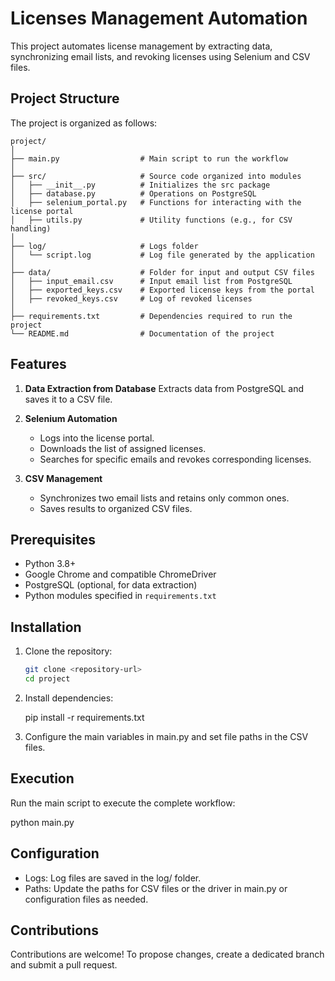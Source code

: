 # Licenses Management Automation

This project automates license management by extracting data, synchronizing email lists, and revoking licenses using Selenium and CSV files.

## Project Structure

The project is organized as follows:

```plaintext
project/
│
├── main.py                  # Main script to run the workflow
│
├── src/                     # Source code organized into modules
│   ├── __init__.py          # Initializes the src package
│   ├── database.py          # Operations on PostgreSQL
│   ├── selenium_portal.py   # Functions for interacting with the license portal
│   ├── utils.py             # Utility functions (e.g., for CSV handling)
│
├── log/                     # Logs folder
│   └── script.log           # Log file generated by the application
│
├── data/                    # Folder for input and output CSV files
│   ├── input_email.csv      # Input email list from PostgreSQL
│   ├── exported_keys.csv    # Exported license keys from the portal
│   ├── revoked_keys.csv     # Log of revoked licenses
│
├── requirements.txt         # Dependencies required to run the project
└── README.md                # Documentation of the project
```


## Features

1. **Data Extraction from Database** 
   Extracts data from PostgreSQL and saves it to a CSV file.

2. **Selenium Automation**  
   - Logs into the license portal.
   - Downloads the list of assigned licenses.
   - Searches for specific emails and revokes corresponding licenses.

3. **CSV Management**  
   - Synchronizes two email lists and retains only common ones.
   - Saves results to organized CSV files.

## Prerequisites

- Python 3.8+
- Google Chrome and compatible ChromeDriver
- PostgreSQL (optional, for data extraction)
- Python modules specified in `requirements.txt`

## Installation

1. Clone the repository:
   ```bash
   git clone <repository-url>
   cd project

2. Install dependencies:

    pip install -r requirements.txt

3. Configure the main variables in main.py and set file paths in the CSV files.

## Execution

Run the main script to execute the complete workflow:

python main.py

## Configuration

-   Logs: Log files are saved in the log/ folder.
-   Paths: Update the paths for CSV files or the driver in main.py or configuration files as needed.

## Contributions

Contributions are welcome! To propose changes, create a dedicated branch and submit a pull request.
